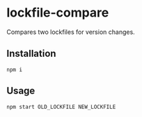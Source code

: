 # lockfile-compare

Compares two lockfiles for version changes.

## Installation

```
npm i
```

## Usage

```
npm start OLD_LOCKFILE NEW_LOCKFILE
```
